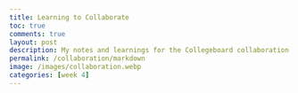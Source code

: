 ```yaml
---
title: Learning to Collaborate
toc: true
comments: true
layout: post
description: My notes and learnings for the Collegeboard collaboration videos.
permalink: /collaboration/markdown
image: /images/collaboration.webp
categories: [week 4]
---
```

